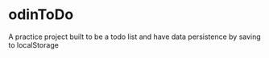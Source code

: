 # odinToDo
A practice project built to be a todo list and have data persistence by saving to localStorage
